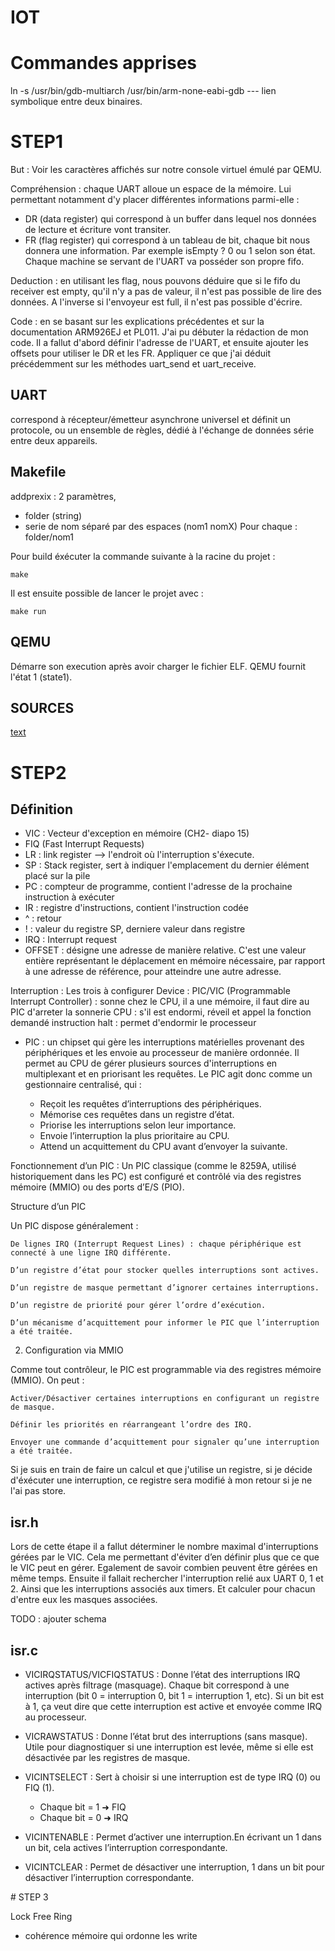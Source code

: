 # IOT

# Commandes apprises
ln -s /usr/bin/gdb-multiarch /usr/bin/arm-none-eabi-gdb
--- lien symbolique entre deux binaires.



# STEP1

But : Voir les caractères affichés sur notre console virtuel émulé par QEMU.

Compréhension : 
chaque UART alloue un espace de la mémoire. Lui permettant notamment d'y placer différentes informations parmi-elle : 
- DR (data register) qui correspond à un buffer dans lequel nos données de lecture et écriture vont transiter. 
- FR (flag register) qui correspond à un tableau de bit, chaque bit nous donnera une information. Par exemple isEmpty ? 0 ou 1 selon son état.
Chaque machine se servant de l'UART va posséder son propre fifo.

Deduction :
en utilisant les flag, nous pouvons déduire que si le fifo du receiver est empty, qu'il n'y a pas de valeur, il n'est pas possible de lire des données. A l'inverse si l'envoyeur est full, il n'est pas possible d'écrire.

Code : en se basant sur les explications précédentes et sur la documentation ARM926EJ et PL011. J'ai pu débuter la rédaction de mon code. Il a fallut d'abord définir l'adresse de l'UART, et ensuite ajouter les offsets pour utiliser le DR et les FR.
Appliquer ce que j'ai déduit précédemment sur les méthodes uart_send et uart_receive.

## UART
correspond à récepteur/émetteur asynchrone universel et définit un protocole, ou un ensemble de règles, 
dédié à l'échange de données série entre deux appareils.


## Makefile

addprexix : 2 paramètres, 
- folder (string)
- serie de nom séparé par des espaces (nom1 nomX)
Pour chaque : folder/nom1 

Pour build éxécuter la commande suivante à la racine du projet : 
```
make
```

Il est ensuite possible de lancer le projet avec : 
```
make run
```



## QEMU
Démarre son execution après avoir charger le fichier ELF. 
QEMU fournit l'état 1 (state1).

## SOURCES

[text](https://www.gnu.org/software/make/manual/make.html)

# STEP2 
## Définition

* VIC : Vecteur d'exception en mémoire (CH2- diapo 15) 
* FIQ (Fast Interrupt Requests)
* LR : link register --> l'endroit où l'interruption s'éxecute.
* SP : Stack register, sert à indiquer l'emplacement du dernier élément placé sur la pile
* PC : compteur de programme, contient l'adresse de la prochaine instruction à exécuter
* IR : registre d'instructions, contient l'instruction codée
* ^ : retour
* ! : valeur du registre SP, derniere valeur dans registre
* IRQ : Interrupt request 
* OFFSET : désigne une adresse de manière relative. C'est une valeur entière représentant le déplacement en mémoire nécessaire, par rapport à une adresse de référence, pour atteindre une autre adresse.


Interruption : 
Les trois à configurer
    Device : 
    PIC/VIC (Programmable Interrupt Controller) : sonne chez le CPU, il a une mémoire, il faut dire au PIC d'arreter la sonnerie
    CPU : s'il est endormi, réveil et appel la fonction demandé
    instruction halt : permet d'endormir le processeur

* PIC : un chipset qui gère les interruptions matérielles provenant des périphériques et les envoie au processeur de manière ordonnée. Il permet au CPU de gérer plusieurs sources d'interruptions en multiplexant et en priorisant les requêtes.
Le PIC agit donc comme un gestionnaire centralisé, qui :

    - Reçoit les requêtes d’interruptions des périphériques.
    - Mémorise ces requêtes dans un registre d’état.
    - Priorise les interruptions selon leur importance.
    - Envoie l’interruption la plus prioritaire au CPU.
    - Attend un acquittement du CPU avant d’envoyer la suivante.

Fonctionnement d’un PIC : Un PIC classique (comme le 8259A, utilisé historiquement dans les PC) est configuré et contrôlé via des registres mémoire (MMIO) ou des ports d’E/S (PIO).

Structure d’un PIC

Un PIC dispose généralement :

    De lignes IRQ (Interrupt Request Lines) : chaque périphérique est connecté à une ligne IRQ différente.

    D’un registre d’état pour stocker quelles interruptions sont actives.

    D’un registre de masque permettant d’ignorer certaines interruptions.

    D’un registre de priorité pour gérer l’ordre d’exécution.

    D’un mécanisme d’acquittement pour informer le PIC que l’interruption a été traitée.

2. Configuration via MMIO

Comme tout contrôleur, le PIC est programmable via des registres mémoire (MMIO). On peut :

    Activer/Désactiver certaines interruptions en configurant un registre de masque.

    Définir les priorités en réarrangeant l’ordre des IRQ.

    Envoyer une commande d’acquittement pour signaler qu’une interruption a été traitée.
     

Si je suis en train de faire un calcul et que j'utilise un registre, si je décide d'éxécuter une interruption, ce registre sera modifié à mon retour
si je ne l'ai pas store. 


## isr.h
Lors de cette étape il a fallut déterminer le nombre maximal d'interruptions
gérées par le VIC. Cela me permettant d'éviter d’en définir plus que ce que le VIC peut en gérer. Egalement de savoir combien peuvent être gérées en même temps.
Ensuite il fallait rechercher l'interruption relié aux UART 0, 1 et 2. Ainsi que les interruptions associés aux timers.
Et calculer pour chacun d'entre eux les masques associées. 


TODO : ajouter schema

## isr.c





* VICIRQSTATUS/VICFIQSTATUS : Donne l’état des interruptions IRQ actives après filtrage (masquage). Chaque bit correspond à une interruption (bit 0 = interruption 0, bit 1 = interruption 1, etc). Si un bit est à 1, ça veut dire que cette interruption est active et envoyée comme IRQ au processeur.

* VICRAWSTATUS : Donne l’état brut des interruptions (sans masque). Utile pour diagnostiquer si une interruption est levée, même si elle est désactivée par les registres de masque.

* VICINTSELECT : Sert à choisir si une interruption est de type IRQ (0) ou FIQ (1).
    - Chaque bit = 1 ➜ FIQ
    - Chaque bit = 0 ➜ IRQ

* VICINTENABLE : Permet d’activer une interruption.En écrivant un 1 dans un bit, cela actives l’interruption correspondante.

* VICINTCLEAR : Permet de désactiver une interruption, 1 dans un bit pour désactiver l’interruption correspondante.





# STEP 3 

Lock Free Ring
- cohérence mémoire qui ordonne les write